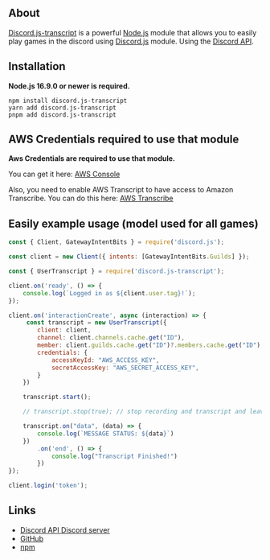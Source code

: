 ## About

[Discord.js-transcript](https://github.com/SrWhale/discord.js-transcript) is a powerful [Node.js](https://nodejs.org) module that allows you to easily play games in the discord using [Discord.js](https://github.com/discordjs/discord.js) module.
Using the [Discord API](https://discord.com/developers/docs/intro).

## Installation

**Node.js 16.9.0 or newer is required.**

```sh-session
npm install discord.js-transcript
yarn add discord.js-transcript
pnpm add discord.js-transcript
```

## AWS Credentials required to use that module

**Aws Credentials are required to use that module.**

You can get it here: [AWS Console](https://us-east-1.console.aws.amazon.com/iamv2/home?region=us-east-1#/security_credentials)

Also, you need to enable AWS Transcript to have access to Amazon Transcribe. You can do this here: [AWS Transcribe](https://us-east-1.console.aws.amazon.com/transcribe/)

## Easily example usage (model used for all games)

```js
const { Client, GatewayIntentBits } = require('discord.js');

const client = new Client({ intents: [GatewayIntentBits.Guilds] });

const { UserTranscript } = require('discord.js-transcript');

client.on('ready', () => {
	console.log(`Logged in as ${client.user.tag}!`);
});

client.on('interactionCreate', async (interaction) => {
	 const transcript = new UserTranscript({
        client: client,
        channel: client.channels.cache.get("ID"),
        member: client.guilds.cache.get("ID")?.members.cache.get("ID"),
        credentials: {
            accessKeyId: "AWS_ACCESS_KEY",
            secretAccessKey: "AWS_SECRET_ACCESS_KEY",
        }
    })

    transcript.start();

    // transcript.stop(true); // stop recording and transcript and leave voice channel

    transcript.on("data", (data) => {
        console.log(`MESSAGE STATUS: ${data}`)
    })
        .on('end', () => {
            console.log("Transcript Finished!")
        })
});

client.login('token');
```

## Links

- [Discord API Discord server](https://discord.gg/discord-api)
- [GitHub](https://github.com/discordjs/discord.js)
- [npm](https://www.npmjs.com/package/discord.js-transcript)